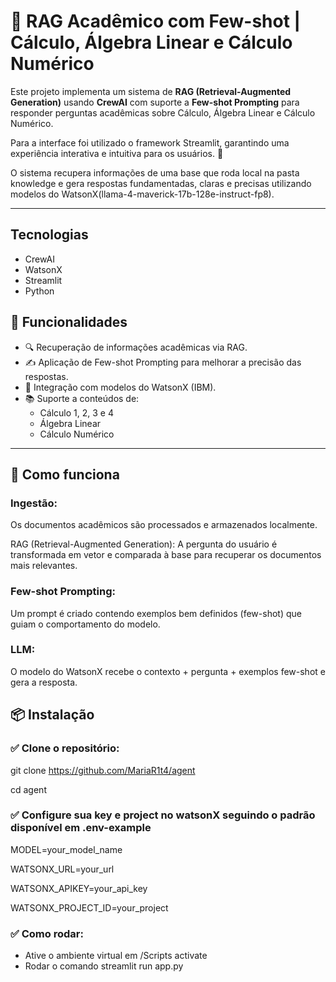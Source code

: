 # 🧠 RAG Acadêmico com Few-shot | Cálculo, Álgebra Linear e Cálculo Numérico

Este projeto implementa um sistema de **RAG (Retrieval-Augmented Generation)** usando **CrewAI** com suporte a **Few-shot Prompting** para responder perguntas acadêmicas sobre Cálculo, Álgebra Linear e Cálculo Numérico.

Para a interface foi utilizado o framework Streamlit, garantindo uma experiência interativa e intuitiva para os usuários. 🚀

O sistema recupera informações de uma base que roda local na pasta knowledge e gera respostas fundamentadas, claras e precisas utilizando modelos do WatsonX(llama-4-maverick-17b-128e-instruct-fp8).

---
## Tecnologias
- CrewAI
- WatsonX
- Streamlit
- Python

## 🚀 Funcionalidades

- 🔍 Recuperação de informações acadêmicas via RAG.
- ✍️ Aplicação de Few-shot Prompting para melhorar a precisão das respostas.
- 🤖 Integração com modelos do WatsonX (IBM).
- 📚 Suporte a conteúdos de:
  - Cálculo 1, 2, 3 e 4
  - Álgebra Linear
  - Cálculo Numérico

---

## 🧠 Como funciona
### Ingestão:
Os documentos acadêmicos são processados e armazenados localmente.

RAG (Retrieval-Augmented Generation):
A pergunta do usuário é transformada em vetor e comparada à base para recuperar os documentos mais relevantes.

### Few-shot Prompting:
Um prompt é criado contendo exemplos bem definidos (few-shot) que guiam o comportamento do modelo.

### LLM:
O modelo do WatsonX recebe o contexto + pergunta + exemplos few-shot e gera a resposta.


## 📦 Instalação

### ✅ Clone o repositório:
git clone https://github.com/MariaR1t4/agent

cd agent

### ✅ Configure sua key e project no watsonX seguindo o padrão disponível em .env-example
MODEL=your_model_name

WATSONX_URL=your_url

WATSONX_APIKEY=your_api_key

WATSONX_PROJECT_ID=your_project

### ✅ Como rodar:
- Ative o ambiente virtual em /Scripts activate
- Rodar o comando streamlit run app.py
